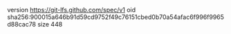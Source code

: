 version https://git-lfs.github.com/spec/v1
oid sha256:900015a646b91d59cd9752f49c76151cbed0b70a54afac6f996f9965d88cac78
size 448
